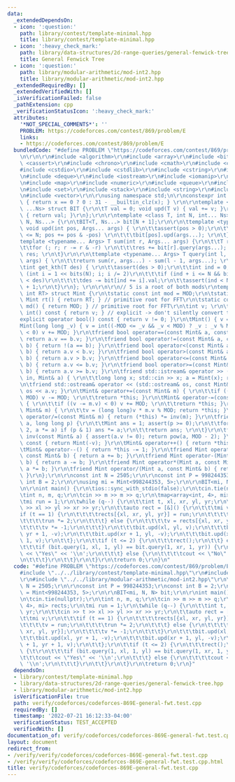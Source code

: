 ```yaml
---
data:
  _extendedDependsOn:
  - icon: ':question:'
    path: library/contest/template-minimal.hpp
    title: library/contest/template-minimal.hpp
  - icon: ':heavy_check_mark:'
    path: library/data-structures/2d-range-queries/general-fenwick-tree.hpp
    title: General Fenwick Tree
  - icon: ':question:'
    path: library/modular-arithmetic/mod-int2.hpp
    title: library/modular-arithmetic/mod-int2.hpp
  _extendedRequiredBy: []
  _extendedVerifiedWith: []
  _isVerificationFailed: false
  _pathExtension: cpp
  _verificationStatusIcon: ':heavy_check_mark:'
  attributes:
    '*NOT_SPECIAL_COMMENTS*': ''
    PROBLEM: https://codeforces.com/contest/869/problem/E
    links:
    - https://codeforces.com/contest/869/problem/E
  bundledCode: "#define PROBLEM \"https://codeforces.com/contest/869/problem/E\"\r\
    \n\r\n\r\n#include <algorithm>\r\n#include <array>\r\n#include <bitset>\r\n#include\
    \ <cassert>\r\n#include <chrono>\r\n#include <cmath>\r\n#include <complex>\r\n\
    #include <cstdio>\r\n#include <cstdlib>\r\n#include <cstring>\r\n#include <ctime>\r\
    \n#include <deque>\r\n#include <iostream>\r\n#include <iomanip>\r\n#include <list>\r\
    \n#include <map>\r\n#include <numeric>\r\n#include <queue>\r\n#include <random>\r\
    \n#include <set>\r\n#include <stack>\r\n#include <string>\r\n#include <unordered_map>\r\
    \n#include <vector>\r\n\r\nusing namespace std;\n\r\nconstexpr int bits(int x)\
    \ { return x == 0 ? 0 : 31 - __builtin_clz(x); } \r\n\r\ntemplate <class T, int\
    \ ...Ns> struct BIT {\r\n\tT val = 0; void upd(T v) { val += v; }\r\n\tT query()\
    \ { return val; }\r\n};\r\n\r\ntemplate <class T, int N, int... Ns> struct BIT<T,\
    \ N, Ns...> {\r\n\tBIT<T, Ns...> bit[N + 1];\r\n\r\n\ttemplate <typename... Args>\
    \ void upd(int pos, Args... args) { \r\n\t\tassert(pos > 0);\r\n\t\tfor (; pos\
    \ <= N; pos += pos & -pos) \r\n\t\t\tbit[pos].upd(args...); \r\n\t}\r\n\r\n\t\
    template <typename... Args> T sum(int r, Args... args) {\r\n\t\tT res = 0; \r\n\
    \t\tfor (; r; r -= r & -r) \r\n\t\t\tres += bit[r].query(args...); \r\n\t\treturn\
    \ res; \r\n\t}\r\n\r\n\ttemplate <typename... Args> T query(int l, int r, Args...\
    \ args) { \r\n\t\treturn sum(r, args...) - sum(l - 1, args...); \r\n\t}\r\n\r\n\
    \tint get_kth(T des) { \r\n\t\tassert(des > 0);\r\n\t\tint ind = 0;\r\n\t\tfor\
    \ (int i = 1 << bits(N); i; i /= 2)\r\n\t\t\tif (ind + i <= N && bit[ind + i].val\
    \ < des)\r\n\t\t\t\tdes -= bit[ind += i].val;\r\n\t\tassert(ind < N); return ind\
    \ + 1;\r\n\t}\r\n}; \r\n\r\n\r\n// 5 is a root of both mods\r\ntemplate <int MOD,\
    \ int RT> struct Mint {\r\n\tstatic const int mod = MOD;\r\n\tstatic constexpr\
    \ Mint rt() { return RT; } // primitive root for FFT\r\n\tstatic constexpr int\
    \ md() { return MOD; } // primitive root for FFT\r\n\tint v; \r\n\texplicit operator\
    \ int() const { return v; } // explicit -> don't silently convert to int\r\n\t\
    explicit operator bool() const { return v != 0; }\r\n\tMint() { v = 0; }\r\n\t\
    Mint(long long _v) { v = int((-MOD <= _v && _v < MOD) ? _v : _v % MOD); if (v\
    \ < 0) v += MOD; }\r\n\tfriend bool operator==(const Mint& a, const Mint& b) {\
    \ return a.v == b.v; }\r\n\tfriend bool operator!=(const Mint& a, const Mint&\
    \ b) { return !(a == b); }\r\n\tfriend bool operator<(const Mint& a, const Mint&\
    \ b) { return a.v < b.v; }\r\n\tfriend bool operator>(const Mint& a, const Mint&\
    \ b) { return a.v > b.v; }\r\n\tfriend bool operator<=(const Mint& a, const Mint&\
    \ b) { return a.v <= b.v; }\r\n\tfriend bool operator>=(const Mint& a, const Mint&\
    \ b) { return a.v >= b.v; }\r\n\tfriend std::istream& operator >> (std::istream&\
    \ in, Mint& a) { \r\n\t\tlong long x; std::cin >> x; a = Mint(x); return in; }\r\
    \n\tfriend std::ostream& operator << (std::ostream& os, const Mint& a) { return\
    \ os << a.v; }\r\n\tMint& operator+=(const Mint& m) { \r\n\t\tif ((v += m.v) >=\
    \ MOD) v -= MOD; \r\n\t\treturn *this; }\r\n\tMint& operator-=(const Mint& m)\
    \ { \r\n\t\tif ((v -= m.v) < 0) v += MOD; \r\n\t\treturn *this; }\r\n\tMint& operator*=(const\
    \ Mint& m) { \r\n\t\tv = (long long)v * m.v % MOD; return *this; }\r\n\tMint&\
    \ operator/=(const Mint& m) { return (*this) *= inv(m); }\r\n\tfriend Mint pow(Mint\
    \ a, long long p) {\r\n\t\tMint ans = 1; assert(p >= 0);\r\n\t\tfor (; p; p /=\
    \ 2, a *= a) if (p & 1) ans *= a;\r\n\t\treturn ans; \r\n\t}\r\n\tfriend Mint\
    \ inv(const Mint& a) { assert(a.v != 0); return pow(a, MOD - 2); }\r\n\tMint operator-()\
    \ const { return Mint(-v); }\r\n\tMint& operator++() { return *this += 1; }\r\n\
    \tMint& operator--() { return *this -= 1; }\r\n\tfriend Mint operator+(Mint a,\
    \ const Mint& b) { return a += b; }\r\n\tfriend Mint operator-(Mint a, const Mint&\
    \ b) { return a -= b; }\r\n\tfriend Mint operator*(Mint a, const Mint& b) { return\
    \ a *= b; }\r\n\tfriend Mint operator/(Mint a, const Mint& b) { return a /= b;\
    \ }\r\n};\r\n\r\nconst int N = 2505;\r\n\r\nconst int P = 998244353;\r\nconst\
    \ int B = 2;\r\n\r\nusing mi = Mint<998244353, 5>;\r\n\r\nBIT<mi, N, N> bit;\r\
    \n\r\nint main() {\r\n\tios::sync_with_stdio(false);\r\n\tcin.tie(nullptr);\r\n\
    \tint n, m, q;\r\n\tcin >> m >> m >> q;\r\n\tmap<array<int, 4>, mi> rects;\r\n\
    \tmi run = 1;\r\n\twhile (q--) {\r\n\t\tint t, xl, xr, yl, yr;\r\n\t\tcin >> t\
    \ >> xl >> yl >> xr >> yr;\r\n\t\tauto rect = [&]() {\r\n\t\t\tmi v;\r\n\t\t\t\
    if (t == 1) {\r\n\t\t\t\trects[{xl, xr, yl, yr}] = run;\r\n\t\t\t\tv = run;\r\n\
    \t\t\t\trun *= 2;\r\n\t\t\t} else {\r\n\t\t\t\tv = rects[{xl, xr, yl, yr}];\r\n\
    \t\t\t\tv *= -1;\r\n\t\t\t}\r\n\t\t\tbit.upd(xl, yl, v);\r\n\t\t\tbit.upd(xl,\
    \ yr + 1, -v);\r\n\t\t\tbit.upd(xr + 1, yl, -v);\r\n\t\t\tbit.upd(xr + 1, yr +\
    \ 1, v);\r\n\t\t};\r\n\t\tif (t <= 2) {\r\n\t\t\trect();\r\n\t\t} else {\t\r\n\
    \t\t\tif (bit.query(1, xl, 1, yl) == bit.query(1, xr, 1, yr)) {\r\n\t\t\t\tcout\
    \ << \"Yes\" << '\\n';\r\n\t\t\t} else {\r\n\t\t\t\tcout << \"No\" << '\\n';\r\
    \n\t\t\t}\r\n\t\t}\r\n\t}\r\n\treturn 0;\r\n}\n"
  code: "#define PROBLEM \"https://codeforces.com/contest/869/problem/E\"\r\n\r\n\
    #include \"../../library/contest/template-minimal.hpp\"\r\n#include \"../../library/data-structures/2d-range-queries/general-fenwick-tree.hpp\"\
    \r\n#include \"../../library/modular-arithmetic/mod-int2.hpp\"\r\n\r\nconst int\
    \ N = 2505;\r\n\r\nconst int P = 998244353;\r\nconst int B = 2;\r\n\r\nusing mi\
    \ = Mint<998244353, 5>;\r\n\r\nBIT<mi, N, N> bit;\r\n\r\nint main() {\r\n\tios::sync_with_stdio(false);\r\
    \n\tcin.tie(nullptr);\r\n\tint n, m, q;\r\n\tcin >> m >> m >> q;\r\n\tmap<array<int,\
    \ 4>, mi> rects;\r\n\tmi run = 1;\r\n\twhile (q--) {\r\n\t\tint t, xl, xr, yl,\
    \ yr;\r\n\t\tcin >> t >> xl >> yl >> xr >> yr;\r\n\t\tauto rect = [&]() {\r\n\t\
    \t\tmi v;\r\n\t\t\tif (t == 1) {\r\n\t\t\t\trects[{xl, xr, yl, yr}] = run;\r\n\
    \t\t\t\tv = run;\r\n\t\t\t\trun *= 2;\r\n\t\t\t} else {\r\n\t\t\t\tv = rects[{xl,\
    \ xr, yl, yr}];\r\n\t\t\t\tv *= -1;\r\n\t\t\t}\r\n\t\t\tbit.upd(xl, yl, v);\r\n\
    \t\t\tbit.upd(xl, yr + 1, -v);\r\n\t\t\tbit.upd(xr + 1, yl, -v);\r\n\t\t\tbit.upd(xr\
    \ + 1, yr + 1, v);\r\n\t\t};\r\n\t\tif (t <= 2) {\r\n\t\t\trect();\r\n\t\t} else\
    \ {\t\r\n\t\t\tif (bit.query(1, xl, 1, yl) == bit.query(1, xr, 1, yr)) {\r\n\t\
    \t\t\tcout << \"Yes\" << '\\n';\r\n\t\t\t} else {\r\n\t\t\t\tcout << \"No\" <<\
    \ '\\n';\r\n\t\t\t}\r\n\t\t}\r\n\t}\r\n\treturn 0;\r\n}"
  dependsOn:
  - library/contest/template-minimal.hpp
  - library/data-structures/2d-range-queries/general-fenwick-tree.hpp
  - library/modular-arithmetic/mod-int2.hpp
  isVerificationFile: true
  path: verify/codeforces/codeforces-869E-general-fwt.test.cpp
  requiredBy: []
  timestamp: '2022-07-21 16:12:33-04:00'
  verificationStatus: TEST_ACCEPTED
  verifiedWith: []
documentation_of: verify/codeforces/codeforces-869E-general-fwt.test.cpp
layout: document
redirect_from:
- /verify/verify/codeforces/codeforces-869E-general-fwt.test.cpp
- /verify/verify/codeforces/codeforces-869E-general-fwt.test.cpp.html
title: verify/codeforces/codeforces-869E-general-fwt.test.cpp
---
```

